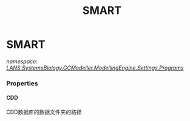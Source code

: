 ﻿---
title: SMART
---

# SMART
_namespace: [LANS.SystemsBiology.GCModeller.ModellingEngine.Settings.Programs](N-LANS.SystemsBiology.GCModeller.ModellingEngine.Settings.Programs.html)_





### Properties

#### CDD
CDD数据库的数据文件夹的路径

